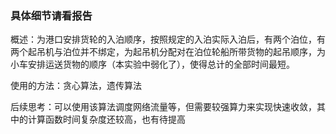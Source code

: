 ### 具体细节请看报告

概述：为港口安排货轮的入泊顺序，按照规定的入泊实际入泊后，有两个泊位，有两个起吊机与泊位并不绑定，为起吊机分配对在泊位轮船所带货物的起吊顺序，为小车安排运送货物的顺序（本实验中弱化了），使得总计的全部时间最短。

使用的方法：贪心算法，遗传算法

后续思考：可以使用该算法调度网络流量等，但需要较强算力来实现快速收敛，其中的计算函数时间复杂度还较高，也有待提高